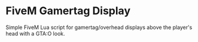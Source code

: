 # FiveM Gamertag Display
Simple FiveM Lua script for gamertag/overhead displays above the player's head with a GTA:O look.
